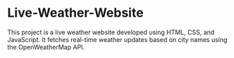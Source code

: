 # Live-Weather-Website
This project is a live weather website developed using HTML, CSS, and JavaScript. It fetches real-time weather updates based on city names using the OpenWeatherMap API.

